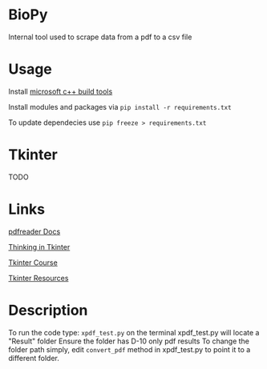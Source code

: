 # BioPy
Internal tool used to scrape data from a pdf to a csv file

# Usage
Install [microsoft c++ build tools](https://visualstudio.microsoft.com/downloads/)

Install modules and packages via `pip install -r requirements.txt`

To update dependecies use `pip freeze > requirements.txt`

# Tkinter
TODO


# Links
[pdfreader Docs](https://pdfreader.readthedocs.io/en/latest/index.html)

[Thinking in Tkinter](http://thinkingtkinter.sourceforge.net/all_programs.html)

[Tkinter Course](https://www.youtube.com/watch?v=YXPyB4XeYLA)

[Tkinter Resources](https://wiki.python.org/moin/TkInter)

# Description
To run the code type: `xpdf_test.py` on the terminal
xpdf_test.py will locate a "Result" folder
Ensure the folder has D-10 only pdf results
To change the folder path simply, edit `convert_pdf` method in xpdf_test.py to point it to a different folder.


